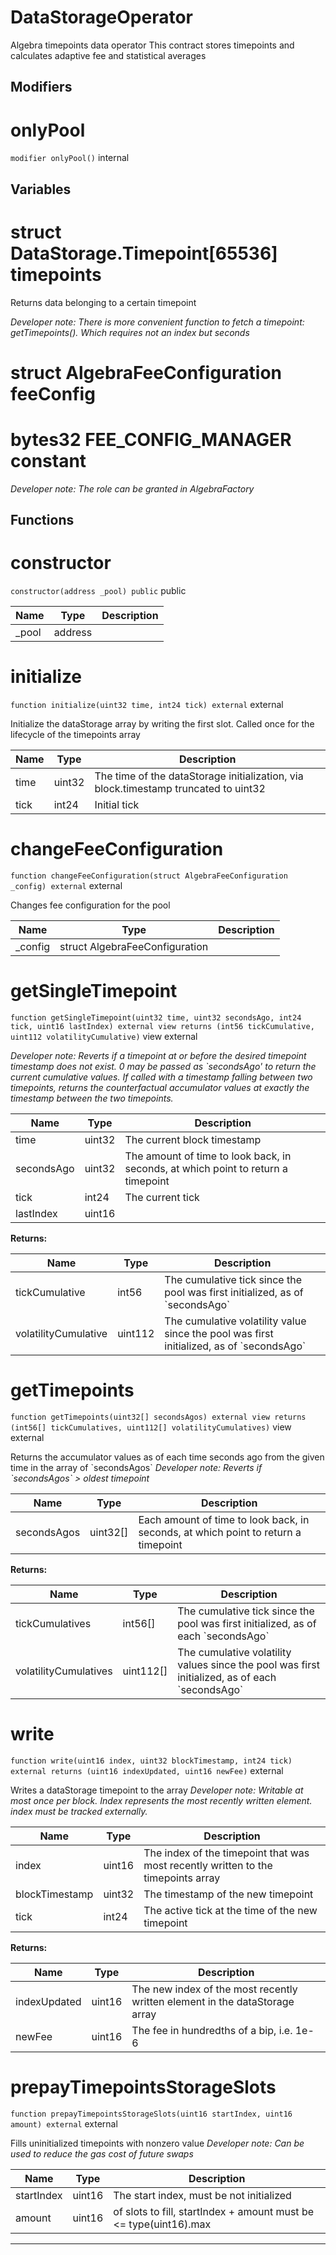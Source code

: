 

# DataStorageOperator

Algebra timepoints data operator
This contract stores timepoints and calculates adaptive fee and statistical averages

## Modifiers
# onlyPool


`modifier onlyPool()`  internal









## Variables
# struct DataStorage.Timepoint[65536] timepoints 

Returns data belonging to a certain timepoint

*Developer note: There is more convenient function to fetch a timepoint: getTimepoints(). Which requires not an index but seconds*
# struct AlgebraFeeConfiguration feeConfig 



# bytes32 FEE_CONFIG_MANAGER constant



*Developer note: The role can be granted in AlgebraFactory*

## Functions
# constructor


`constructor(address _pool) public`  public





| Name | Type | Description |
| ---- | ---- | ----------- |
| _pool | address |  |


# initialize


`function initialize(uint32 time, int24 tick) external`  external

Initialize the dataStorage array by writing the first slot. Called once for the lifecycle of the timepoints array



| Name | Type | Description |
| ---- | ---- | ----------- |
| time | uint32 | The time of the dataStorage initialization, via block.timestamp truncated to uint32 |
| tick | int24 | Initial tick |


# changeFeeConfiguration


`function changeFeeConfiguration(struct AlgebraFeeConfiguration _config) external`  external

Changes fee configuration for the pool



| Name | Type | Description |
| ---- | ---- | ----------- |
| _config | struct AlgebraFeeConfiguration |  |


# getSingleTimepoint


`function getSingleTimepoint(uint32 time, uint32 secondsAgo, int24 tick, uint16 lastIndex) external view returns (int56 tickCumulative, uint112 volatilityCumulative)` view external


*Developer note: Reverts if a timepoint at or before the desired timepoint timestamp does not exist.
0 may be passed as &#x60;secondsAgo&#x27; to return the current cumulative values.
If called with a timestamp falling between two timepoints, returns the counterfactual accumulator values
at exactly the timestamp between the two timepoints.*



| Name | Type | Description |
| ---- | ---- | ----------- |
| time | uint32 | The current block timestamp |
| secondsAgo | uint32 | The amount of time to look back, in seconds, at which point to return a timepoint |
| tick | int24 | The current tick |
| lastIndex | uint16 |  |

**Returns:**

| Name | Type | Description |
| ---- | ---- | ----------- |
| tickCumulative | int56 | The cumulative tick since the pool was first initialized, as of &#x60;secondsAgo&#x60; |
| volatilityCumulative | uint112 | The cumulative volatility value since the pool was first initialized, as of &#x60;secondsAgo&#x60; |

# getTimepoints


`function getTimepoints(uint32[] secondsAgos) external view returns (int56[] tickCumulatives, uint112[] volatilityCumulatives)` view external

Returns the accumulator values as of each time seconds ago from the given time in the array of &#x60;secondsAgos&#x60;
*Developer note: Reverts if &#x60;secondsAgos&#x60; &gt; oldest timepoint*



| Name | Type | Description |
| ---- | ---- | ----------- |
| secondsAgos | uint32[] | Each amount of time to look back, in seconds, at which point to return a timepoint |

**Returns:**

| Name | Type | Description |
| ---- | ---- | ----------- |
| tickCumulatives | int56[] | The cumulative tick since the pool was first initialized, as of each &#x60;secondsAgo&#x60; |
| volatilityCumulatives | uint112[] | The cumulative volatility values since the pool was first initialized, as of each &#x60;secondsAgo&#x60; |

# write


`function write(uint16 index, uint32 blockTimestamp, int24 tick) external returns (uint16 indexUpdated, uint16 newFee)`  external

Writes a dataStorage timepoint to the array
*Developer note: Writable at most once per block. Index represents the most recently written element. index must be tracked externally.*



| Name | Type | Description |
| ---- | ---- | ----------- |
| index | uint16 | The index of the timepoint that was most recently written to the timepoints array |
| blockTimestamp | uint32 | The timestamp of the new timepoint |
| tick | int24 | The active tick at the time of the new timepoint |

**Returns:**

| Name | Type | Description |
| ---- | ---- | ----------- |
| indexUpdated | uint16 | The new index of the most recently written element in the dataStorage array |
| newFee | uint16 | The fee in hundredths of a bip, i.e. 1e-6 |

# prepayTimepointsStorageSlots


`function prepayTimepointsStorageSlots(uint16 startIndex, uint16 amount) external`  external

Fills uninitialized timepoints with nonzero value
*Developer note: Can be used to reduce the gas cost of future swaps*



| Name | Type | Description |
| ---- | ---- | ----------- |
| startIndex | uint16 | The start index, must be not initialized |
| amount | uint16 | of slots to fill, startIndex + amount must be &lt;&#x3D; type(uint16).max |




---


